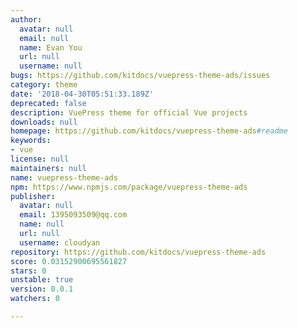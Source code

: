 ```yaml
---
author:
  avatar: null
  email: null
  name: Evan You
  url: null
  username: null
bugs: https://github.com/kitdocs/vuepress-theme-ads/issues
category: theme
date: '2018-04-30T05:51:33.189Z'
deprecated: false
description: VuePress theme for official Vue projects
downloads: null
homepage: https://github.com/kitdocs/vuepress-theme-ads#readme
keywords:
- vue
license: null
maintainers: null
name: vuepress-theme-ads
npm: https://www.npmjs.com/package/vuepress-theme-ads
publisher:
  avatar: null
  email: 1395093509@qq.com
  name: null
  url: null
  username: cloudyan
repository: https://github.com/kitdocs/vuepress-theme-ads
score: 0.03152900695561827
stars: 0
unstable: true
version: 0.0.1
watchers: 0

---
```


